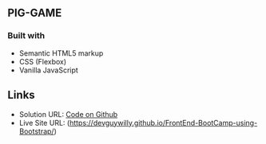 ## PIG-GAME

### Built with

- Semantic HTML5 markup
- CSS (Flexbox)
- Vanilla JavaScript

##  Links
- Solution URL: [Code on Github](https://github.com/DevGuyWilly/Pig-Game)
- Live Site URL: (https://devguywilly.github.io/FrontEnd-BootCamp-using-Bootstrap/)
